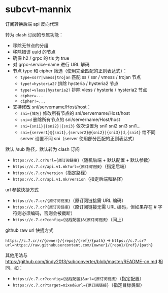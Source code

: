 # subcvt-mannix

订阅转换后端 api 反向代理

转为 clash 订阅的专属功能：

- 移除无节点的分组
- 移除错误 uuid 的节点
- 确保 h2 / grpc 的 tls 为 true
- 对 grpc-service-name 进行 URL 解码
- 节点 type 和 cipher 筛选（使用完全匹配的正则表达式）：
  - `type=ssr?|vmess|trojan` 匹配 ss / ssr / vmess / trojan 节点
  - `type!=hysteria2?` 排除 hysteria / hysteria2 节点
  - `type!=vless|hysteria2?` 排除 vless / hysteria / hysteria2  节点
  - `cipher=...`
  - `cipher!=...`
- 支持修改 sni/servername/Host/host：
  - `sni={域名}` 修改所有节点的 sni/servername/Host/host
  - `sni=d` 删除所有节点的 sni/servername/Host/host
  - `sni={sni1}|{sni2}|{sni3}` 依次设置为 sni1 sni2 sni3 sni1...
  - `sni={server1}@{sni1},{server2}@{sni2}|{sni3}|d,{sni4}` 给不同 server 设置不同 sni（server 使用部分匹配的正则表达式）

默认 /sub 路径，默认转为 clash 订阅

- `https://c.7.cr?url={原订阅链接}`（随机后端 + 默认配置 + 默认参数）
- `https://c.7.cr/api.v1.mk?url={原订阅链接}`（指定后端）
- `https://c.7.cr/version`（指定路径）
- `https://c.7.cr/api.v1.mk/version`（指定后端和路径）

url 参数快捷方式

- `https://c.7.cr/{原订阅链接}`（原订阅链接需 URL 编码）
- `https://c.7.cr?{原订阅链接}`（原订阅链接无需 URL 编码，但如果存在 # 字符则必须编码，否则会被截断）
- `https://c.7.cr?config={远程配置}&{原订阅链接}`（同上）

github raw url 快捷方式

`https://c.7.cr/r/{owner}/{repo}/{ref}/{path}` -> `https://c.7.cr?url=https://raw.githubusercontent.com/{owner}/{repo}/{ref}/{path}`

其他用法与 https://github.com/tindy2013/subconverter/blob/master/README-cn.md 相同，如：

- `https://c.7.cr?config={远程配置}&url={原订阅链接}`（指定配置）
- `https://c.7.cr?target=mixed&url={原订阅链接}`（指定目标类型）
